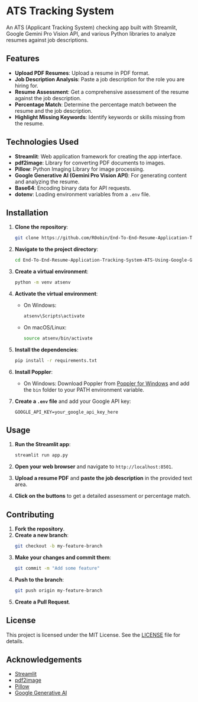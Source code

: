 # ATS Tracking System

An ATS (Applicant Tracking System) checking app built with Streamlit, Google Gemini Pro Vision API, and various Python libraries to analyze resumes against job descriptions.

## Features

- **Upload PDF Resumes**: Upload a resume in PDF format.
- **Job Description Analysis**: Paste a job description for the role you are hiring for.
- **Resume Assessment**: Get a comprehensive assessment of the resume against the job description.
- **Percentage Match**: Determine the percentage match between the resume and the job description.
- **Highlight Missing Keywords**: Identify keywords or skills missing from the resume.

## Technologies Used

- **Streamlit**: Web application framework for creating the app interface.
- **pdf2image**: Library for converting PDF documents to images.
- **Pillow**: Python Imaging Library for image processing.
- **Google Generative AI (Gemini Pro Vision API)**: For generating content and analyzing the resume.
- **Base64**: Encoding binary data for API requests.
- **dotenv**: Loading environment variables from a `.env` file.

## Installation

1. **Clone the repository**:
    ```sh
    git clone https://github.com/R0obin/End-To-End-Resume-Application-Tracking-System-ATS-Using-Google-Gemini-Pro-Vision-LIM-Model.git
    ```

2. **Navigate to the project directory**:
    ```sh
    cd End-To-End-Resume-Application-Tracking-System-ATS-Using-Google-Gemini-Pro-Vision-LIM-Model
    ```

3. **Create a virtual environment**:
    ```sh
    python -m venv atsenv
    ```

4. **Activate the virtual environment**:
    - On Windows:
        ```sh
        atsenv\Scripts\activate
        ```
    - On macOS/Linux:
        ```sh
        source atsenv/bin/activate
        ```

5. **Install the dependencies**:
    ```sh
    pip install -r requirements.txt
    ```

6. **Install Poppler**:
    - On Windows: Download Poppler from [Poppler for Windows](http://blog.alivate.com.au/poppler-windows/) and add the `bin` folder to your PATH environment variable.

7. **Create a `.env` file** and add your Google API key:
    ```
    GOOGLE_API_KEY=your_google_api_key_here
    ```

## Usage

1. **Run the Streamlit app**:
    ```sh
    streamlit run app.py
    ```

2. **Open your web browser** and navigate to `http://localhost:8501`.

3. **Upload a resume PDF** and **paste the job description** in the provided text area.

4. **Click on the buttons** to get a detailed assessment or percentage match.

## Contributing

1. **Fork the repository**.
2. **Create a new branch**: 
    ```sh
    git checkout -b my-feature-branch
    ```
3. **Make your changes and commit them**:
    ```sh
    git commit -m "Add some feature"
    ```
4. **Push to the branch**:
    ```sh
    git push origin my-feature-branch
    ```
5. **Create a Pull Request**.

## License

This project is licensed under the MIT License. See the [LICENSE](LICENSE) file for details.

## Acknowledgements

- [Streamlit](https://streamlit.io/)
- [pdf2image](https://github.com/Belval/pdf2image)
- [Pillow](https://python-pillow.org/)
- [Google Generative AI](https://cloud.google.com/generative-ai)
